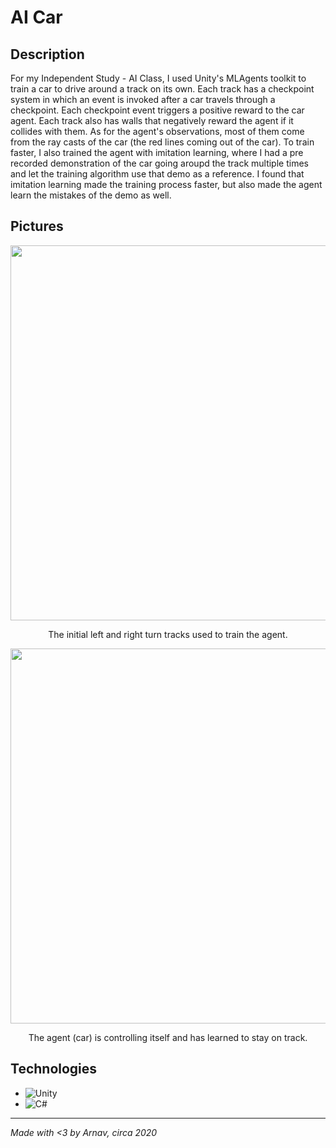 # AI Car

## Description 
For my Independent Study - AI Class, I used Unity's MLAgents toolkit to train a car to drive around a track on its own. Each track has a checkpoint system in which an event is invoked after a car travels through a checkpoint. Each checkpoint event triggers a positive reward to the car agent. Each track also has walls that negatively reward the agent if it collides with them. As for the agent's observations, most of them come from the ray casts of the car (the red lines coming out of the car). To train faster, I also trained the agent with imitation learning, where I had a pre recorded demonstration of the car going aroupd the track multiple times and let the training algorithm use that demo as a reference. I found that imitation learning made the training process faster, but also made the agent learn the mistakes of the demo as well. 

## Pictures
<div align="center">
  <img src="images/leftright.gif" width="800" height="600">  
</div>
<p align="center">
  The initial left and right turn tracks used to train the agent.
</p>

<div align="center">
  <img src="images/complex.gif" width=800" height="600">  
</div>
<p align="center">
  The agent (car) is controlling itself and has learned to stay on track.
</p>

## Technologies 
- ![Unity](https://img.shields.io/badge/unity-%23000000.svg?style=for-the-badge&logo=unity&logoColor=white)
- ![C#](https://img.shields.io/badge/c%23-%23239120.svg?style=for-the-badge&logo=c-sharp&logoColor=white)

---
*Made with <3 by Arnav, circa 2020*
